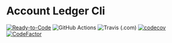 # Account Ledger Cli
[![Ready-to-Code](https://img.shields.io/badge/Gitpod-Ready--to--Code-blue?logo=gitpod)](https://gitpod.io/#https://github.com/Baneeishaque/Account-Ledger-Cli-Kotlin-Gradle)
![GitHub Actions](https://github.com/Baneeishaque/Transaction_Inserter_For_Account_Ledger/workflows/Java%20CI%20with%20Gradle/badge.svg)
![Travis (.com)](https://img.shields.io/travis/com/Baneeishaque/Transaction_Inserter_For_Account_Ledger?logo=travis)
[![codecov](https://codecov.io/gh/Baneeishaque/Transaction_Inserter_For_Account_Ledger/branch/master/graph/badge.svg)](https://codecov.io/gh/Baneeishaque/Transaction_Inserter_For_Account_Ledger) [![CodeFactor](https://www.codefactor.io/repository/github/baneeishaque/transaction_inserter_for_account_ledger/badge)](https://www.codefactor.io/repository/github/baneeishaque/transaction_inserter_for_account_ledger)

<!-- https://codecov.io/gh/Baneeishaque/Transaction_Inserter_For_Account_Ledger/branch/master/graphs/sunburst
https://codecov.io/gh/Baneeishaque/Transaction_Inserter_For_Account_Ledger/branch/master/graphs/icicle.svg
https://codecov.io/gh/Baneeishaque/Transaction_Inserter_For_Account_Ledger/branch/master/graphs/tree.svg
https://codecov.io/gh/Baneeishaque/Transaction_Inserter_For_Account_Ledger/branch/master/graphs/commits.svg -->
